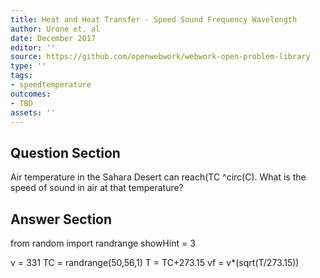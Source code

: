 ```yaml
---
title: Heat and Heat Transfer - Speed Sound Frequency Wavelength
author: Urone et. al
date: December 2017
editor: ''
source: https://github.com/openwebwork/webwork-open-problem-library
type: ''
tags:
- speedtemperature
outcomes:
- TBD
assets: ''
---
```


## Question Section 

Air temperature in the Sahara Desert can reach(TC ^circ(C). What is the speed of sound in air at that temperature?


## Answer Section

from random import randrange
showHint = 3

v = 331
TC = randrange(50,56,1)
T = TC+273.15
vf = v*(sqrt(T/273.15))